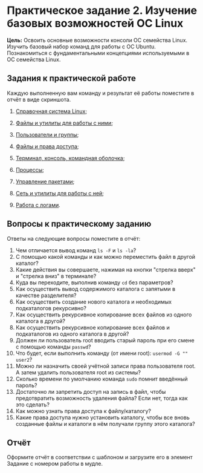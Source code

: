 # Практическое задание 2. Изучение базовых возможностей OC Linux

**Цель:** Освоить основные возможности консоли OC семейства Linux. Изучить базовый набор команд для работы с OC Ubuntu. Познакомиться с фундаментальными концепциями используемыми в ОС семейства Linux.

## Задания к практической работе

Каждую выполненную вам команду и результат её работы поместите в отчёт в виде скриншота.

1. [Справочная система Linux](./task_02_subtasks/task_02.1.md);

2. [Файлы и утилиты для работы с ними](./task_02_subtasks/task_02.2.md);

3. [Пользователи и группы](./task_02_subtasks/task_02.3.md);

4. [Файлы и права доступа](./task_02_subtasks/task_02.4.md);

5. [Терминал, консоль, командная оболочка](./task_02_subtasks/task_02.5.md);

6. [Процессы](./task_02_subtasks/task_02.6.md);

7. [Управление пакетами](./task_02_subtasks/task_02.7.md);

8. [Сеть и утилиты для работы с ней](./task_02_subtasks/task_02.8.md);

9. [Работа с логами](./task_02_subtasks/task_02.9.md).

## Вопросы к практическому заданию

Ответы на следующие вопросы поместите в отчёт:

1. Чем отличается вывод команд `ls -F` и `ls -la`?
2. С помощью какой команды и как можно переместить файл в другой каталог?
3. Какие действия вы совершаете, нажимая на кнопки "стрелка вверх" и "стрелка вниз" в терминале?
4. Куда вы переходите, выполнив команду `cd` без параметров?
5. Как осуществить вывод содержимого каталога с запятыми в качестве разделителя?
6. Как осуществить создание нового каталога и необходимых подкаталогов рекурсивно?
7. Как осуществить рекурсивное копирование всех файлов из одного каталога в другой?
8. Как осуществить рекурсивное копирование всех файлов и подкаталогов из одного каталога в другой?
9. Должен ли пользователь root вводить старый пароль при его смене с помощью команды `passwd`?
10. Что будет, если выполнить команду (от имени root): `usermod -G "" user2`?
11. Можно ли назначить своей учётной записи права пользователя root. А затем удалить пользователя root из системы?
12. Сколько времени по умолчанию команда `sudo` помнит введённый пароль?
13. Достаточно ли запретить доступ на запись в файл, чтобы предотвратить возможность удаления файла? Если нет, тогда как это сделать?
14. Как можно узнать права доступа к файлу/каталогу?
15. Какие права доступа нужно установить каталогу, чтобы все вновь созданные файлы и каталоги в нём получали группу этого каталога?

## Отчёт

Оформите отчёт в соответствии с шаблоном и загрузите его в элемент Задание с номером работы в мудле.